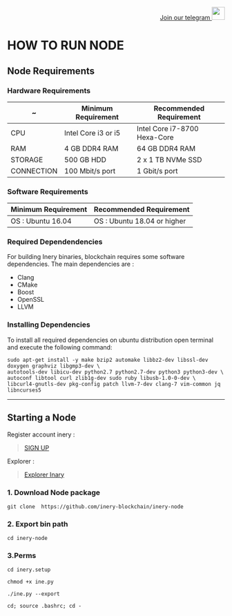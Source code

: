 <p style="font-size:14px" align="right">
<a href="https://t.me/GenzDrops" target="_blank">Join our telegram <img src="https://user-images.githubusercontent.com/50621007/183283867-56b4d69f-bc6e-4939-b00a-72aa019d1aea.png" width="30"/></a>

# HOW TO RUN NODE

## Node Requirements

### Hardware Requirements

<table class="table">
  <thead>
    <tr>
        <th>~</th>  
        <th rowspan>Minimum Requirement</th>
        <th rowspan>Recommended Requirement</th>
    </tr>
   </thead>
   <tbody>
    <tr>
       <td>CPU</td>
       <td>Intel Core i3 or i5</td>
       <td>Intel Core i7-8700 Hexa-Core</td>
    </tr>
    <tr>
       <td>RAM</td>
       <td>4 GB DDR4 RAM</td>
       <td>64 GB DDR4 RAM</td>
    <tr>
       <td>STORAGE</td>
       <td>500 GB HDD</td>
       <td>2 x 1 TB NVMe SSD</td>
    </tr>
    <tr>
       <td>CONNECTION</td>
       <td>100 Mbit/s port</td>
       <td>1 Gbit/s port</td>
    </tr>
</table>

### Software Requirements

<table class="table">
  <thead>
     <tr>
       <th>Minimum Requirement</th>
       <th>Recommended Requirement</th>
     </tr>
  </thead>
  <tbody>
      <tr>
        <td>OS : Ubuntu 16.04</td>
        <td>OS : Ubuntu 18.04 or higher</td>
      </tr>
  </tbody>
</table>

### Required Dependendencies

For building Inery binaries, blockchain requires some software dependencies. The main dependencies are :

* Clang
* CMake
* Boost
* OpenSSL
* LLVM

### Installing Dependencies

To install all required dependencies on ubuntu distribution open terminal and execute the following command:

```
sudo apt-get install -y make bzip2 automake libbz2-dev libssl-dev doxygen graphviz libgmp3-dev \
autotools-dev libicu-dev python2.7 python2.7-dev python3 python3-dev \
autoconf libtool curl zlib1g-dev sudo ruby libusb-1.0-0-dev \
libcurl4-gnutls-dev pkg-config patch llvm-7-dev clang-7 vim-common jq libncurses5
```

---

## Starting a Node

Register account inery :
> [SIGN UP](https://testnet.inery.io/)

Explorer :
> [Explorer Inary](https://explorer.inery.io/ "Explorer Inary")

###  1. Download Node package

```
git clone  https://github.com/inery-blockchain/inery-node
```

### 2. Export bin path

```
cd inery-node
```

### 3.Perms

```
cd inery.setup
```
```
chmod +x ine.py
```
```
./ine.py --export
```
```
cd; source .bashrc; cd -
```





